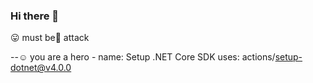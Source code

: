 ### Hi there 👋

<!--
**khanimran299/khanimran299** is a ✨ _special_ ✨ repository because its `README.md` (this file) appears on your GitHub profile.

Here are some ideas to get you started:

- 🔭 I’m currently working on ...
- 🌱 I’m currently learning ...
- 👯 I’m looking to collaborate on ...
- 🤔 I’m looking for help with ...
- 💬 Ask me about ...
- 📫 How to reach me: ...
- 😄 Pronouns: ...
- ⚡ Fun fact: ...
-->😛 must be🔋 attack 
--☺️  you are a hero
              - name: Setup .NET Core SDK
                uses: actions/setup-dotnet@v4.0.0
            
